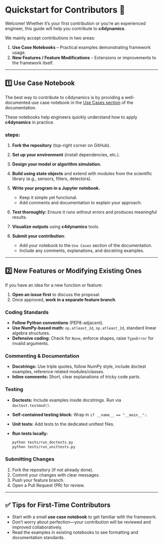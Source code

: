 # Quickstart for Contributors 🚀

Welcome! Whether it’s your first contribution or you’re an experienced engineer, this guide will help you contribute to **c4dynamics**.

We mainly accept contributions in two areas:

1. **Use Case Notebooks** – Practical examples demonstrating framework usage.
2. **New Features / Feature Modifications** – Extensions or improvements to the framework itself.

---

## 1️⃣ Use Case Notebook

The best way to contribute to c4dynamics is by providing a well-documented use case notebook in the [Use Cases section](https://c4dynamics.github.io/C4dynamics/programs/index.html) of the documentation. 

These notebooks help engineers quickly understand how to apply **c4dynamics** in practice.

### steps: 

1. **Fork the repository** (top-right corner on GitHub).
2. **Set up your environment** (install dependencies, etc.).
3. **Design your model or algorithm simulation.**
4. **Build using state objects** and extend with modules from the scientific library (e.g., sensors, filters, detectors).
5. **Write your program in a Jupyter notebook.**

   * Keep it simple yet functional.
   * Add comments and documentation to explain your approach.
6. **Test thoroughly:** Ensure it runs without errors and produces meaningful results.
7. **Visualize outputs** using **c4dynamics** tools.
8. **Submit your contribution**:

   * Add your notebook to the `Use Cases` section of the documentation.
   * Include any comments, explanations, and docstring examples.

---

## 2️⃣ New Features or Modifying Existing Ones

If you have an idea for a new function or feature:

1. **Open an issue first** to discuss the proposal.
2. Once approved, **work in a separate feature branch**.

### Coding Standards

* **Follow Python conventions** (PEP8-adjacent).
* **Use NumPy-based math:** `np.atleast_1d`, `np.atleast_2d`, standard linear algebra structures.
* **Defensive coding:** Check for `None`, enforce shapes, raise `TypeError` for invalid arguments.

### Commenting & Documentation

* **Docstrings:** Use triple quotes, follow NumPy style, include doctest examples, reference related modules/classes.
* **Inline comments:** Short, clear explanations of tricky code parts.

### Testing

* **Doctests:** Include examples inside docstrings. Run via `doctest.testmod()`.
* **Self-contained testing block:** Wrap in `if __name__ == "__main__":`.
* **Unit tests:** Add tests to the dedicated unittest files.
* **Run tests locally:**

  ```bash
  python tests/run_doctests.py
  python tests/run_unittests.py
  ```

### Submitting Changes

1. Fork the repository (if not already done).
2. Commit your changes with clear messages.
3. Push your feature branch.
4. Open a Pull Request (PR) for review.

---

## ✅ Tips for First-Time Contributors

* Start with a small **use case notebook** to get familiar with the framework.
* Don’t worry about perfection—your contribution will be reviewed and improved collaboratively.
* Read the examples in existing notebooks to see formatting and documentation standards.


